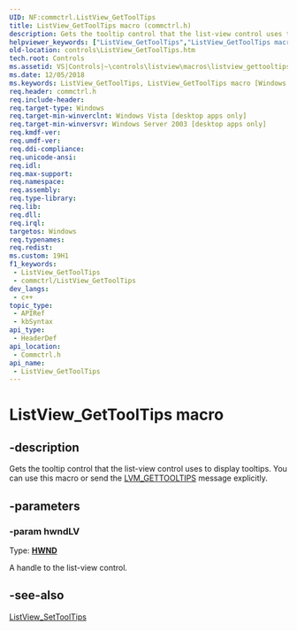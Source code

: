 ```yaml
---
UID: NF:commctrl.ListView_GetToolTips
title: ListView_GetToolTips macro (commctrl.h)
description: Gets the tooltip control that the list-view control uses to display tooltips. You can use this macro or send the LVM_GETTOOLTIPS message explicitly.
helpviewer_keywords: ["ListView_GetToolTips","ListView_GetToolTips macro [Windows Controls]","_win32_ListView_GetToolTips","_win32_ListView_GetToolTips_cpp","commctrl/ListView_GetToolTips","controls.ListView_GetToolTips","controls._win32_ListView_GetToolTips"]
old-location: controls\ListView_GetToolTips.htm
tech.root: Controls
ms.assetid: VS|Controls|~\controls\listview\macros\listview_gettooltips.htm
ms.date: 12/05/2018
ms.keywords: ListView_GetToolTips, ListView_GetToolTips macro [Windows Controls], _win32_ListView_GetToolTips, _win32_ListView_GetToolTips_cpp, commctrl/ListView_GetToolTips, controls.ListView_GetToolTips, controls._win32_ListView_GetToolTips
req.header: commctrl.h
req.include-header: 
req.target-type: Windows
req.target-min-winverclnt: Windows Vista [desktop apps only]
req.target-min-winversvr: Windows Server 2003 [desktop apps only]
req.kmdf-ver: 
req.umdf-ver: 
req.ddi-compliance: 
req.unicode-ansi: 
req.idl: 
req.max-support: 
req.namespace: 
req.assembly: 
req.type-library: 
req.lib: 
req.dll: 
req.irql: 
targetos: Windows
req.typenames: 
req.redist: 
ms.custom: 19H1
f1_keywords:
 - ListView_GetToolTips
 - commctrl/ListView_GetToolTips
dev_langs:
 - c++
topic_type:
 - APIRef
 - kbSyntax
api_type:
 - HeaderDef
api_location:
 - Commctrl.h
api_name:
 - ListView_GetToolTips
---
```


# ListView_GetToolTips macro


## -description

Gets the tooltip control that the list-view control uses to display tooltips. You can use this macro or send the <a href="https://docs.microsoft.com/windows/desktop/Controls/lvm-gettooltips">LVM_GETTOOLTIPS</a> message explicitly.

## -parameters

### -param hwndLV

Type: <b><a href="https://docs.microsoft.com/windows/desktop/WinProg/windows-data-types">HWND</a></b>

A handle to the list-view control.

## -see-also

<a href="https://docs.microsoft.com/windows/desktop/api/commctrl/nf-commctrl-listview_settooltips">ListView_SetToolTips</a>

